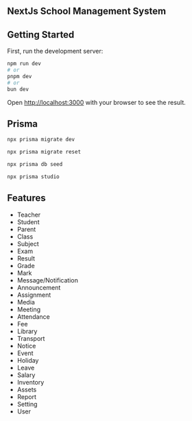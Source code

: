 ## NextJs School Management System

## Getting Started

First, run the development server:

```bash
npm run dev
# or
pnpm dev
# or
bun dev
```

Open [http://localhost:3000](http://localhost:3000) with your browser to see the result.


## Prisma

```bash
npx prisma migrate dev

npx prisma migrate reset

npx prisma db seed

npx prisma studio

```

## Features

- Teacher
- Student
- Parent
- Class
- Subject
- Exam
- Result
- Grade
- Mark
- Message/Notification
- Announcement
- Assignment
- Media
- Meeting
- Attendance
- Fee
- Library
- Transport
- Notice
- Event
- Holiday
- Leave
- Salary
- Inventory
- Assets
- Report
- Setting
- User

